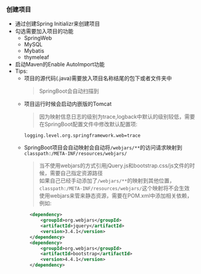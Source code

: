 ### 创建项目
  + 通过创建Spring Initializr来创建项目
  + 勾选需要加入项目的功能
    + SpringWeb
    + MySQL
    + Mybatis
    + thymeleaf
  + 启动Maven的Enable AutoImport功能
  + Tips:
    + 项目的源代码(.java)需要放入项目名称结尾的包下或者文件夹中
      > SpringBoot会自动扫描到
    + 项目运行时候会启动内嵌版的Tomcat
      > 因为映射信息日志的级别为trace,logback中默认的级别较低，需要在SpringBoot配置文件中修改默认配置项:
      ```properties
      logging.level.org.springframework.web=trace
      ```
    + SpringBoot项目会自动映射会自动将`/webjars/**`的访问请求映射到`classpath:/META-INF/resources/webjars/`
      > 当不使用webjars的方式引用jQuery.js和bootstrap.css/js文件的时候，需要自己指定资源路径<br>
        如果自己已经手动添加了`/webjars/**`的映射到其他位置，`classpath:/META-INF/resources/webjars/`这个映射将不会生效<br>
      > 使用webjars来管来静态资源，需要在POM.xml中添加相关依赖，例如:
        ```xml
          <dependency>
              <groupId>org.webjars</groupId>
              <artifactId>jquery</artifactId>
              <version>3.4.1</version>
          </dependency>
          <dependency>
              <groupId>org.webjars</groupId>
              <artifactId>bootstrap</artifactId>
              <version>4.4.1</version>
          </dependency>
        ```
